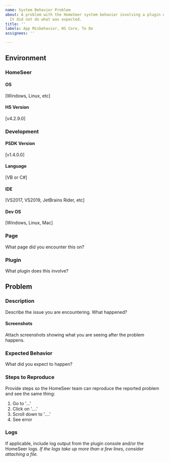 ```yaml
---
name: System Behavior Problem
about: A problem with the HomeSeer system behavior involving a plugin was encountered.
  It did not do what was expected.
title: ''
labels: App Misbehavior, HS Core, To Do
assignees: ''

---
```


## Environment
### HomeSeer
#### OS
[Windows, Linux, etc]
#### HS Version
[v4.2.9.0]
### Development
#### PSDK Version
[v1.4.0.0]
#### Language
[VB or C#]
#### IDE
[VS2017, VS2019, JetBrains Rider, etc]
#### Dev OS
[Windows, Linux, Mac]
### Page
What page did you encounter this on?
### Plugin
What plugin does this involve?

## Problem

### Description
Describe the issue you are encountering. What happened?

#### Screenshots
Attach screenshots showing what you are seeing after the problem happens.

### Expected Behavior
What did you expect to happen?

### Steps to Reproduce
Provide steps so the HomeSeer team can reproduce the reported problem and see the same thing:
1. Go to '...'
2. Click on '....'
3. Scroll down to '....'
4. See error

### Logs
If applicable, include log output from the plugin console and/or the HomeSeer logs. *If the logs take up more than a few lines, consider attaching a file.*
